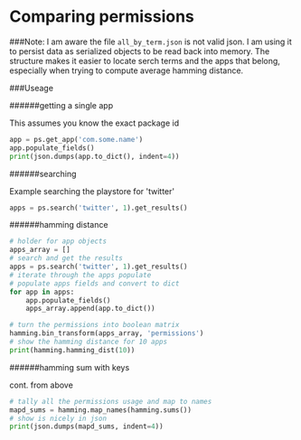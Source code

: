 # Comparing permissions #

###Note:
I am aware the file `all_by_term.json` is not valid json. I am using it to
persist data as serialized objects to be read back into memory. The structure makes it
easier to locate serch terms and the apps that belong, especially when
trying to compute average hamming distance.

###Useage

######getting a single app

This assumes you know the exact package id
```python
app = ps.get_app('com.some.name')
app.populate_fields()
print(json.dumps(app.to_dict(), indent=4))
```

######searching

Example searching the playstore for 'twitter'
```python
apps = ps.search('twitter', 1).get_results()
```

######hamming distance

```python
# holder for app objects
apps_array = []
# search and get the results
apps = ps.search('twitter', 1).get_results()
# iterate through the apps populate
# populate apps fields and convert to dict
for app in apps:
    app.populate_fields()
    apps_array.append(app.to_dict())

# turn the permissions into boolean matrix 
hamming.bin_transform(apps_array, 'permissions')
# show the hamming distance for 10 apps
print(hamming.hamming_dist(10))
```

######hamming sum with keys

cont. from above
```python
# tally all the permissions usage and map to names
mapd_sums = hamming.map_names(hamming.sums())
# show is nicely in json
print(json.dumps(mapd_sums, indent=4))
```
